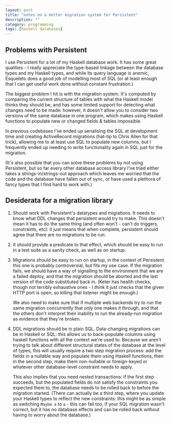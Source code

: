 ```yaml
---
layout: post
title: "notes on a better migration system for Persistent"
description: ""
category: programming
tags: [haskell databases]
---
```


## Problems with Persistent

I use Persistent for a lot of my Haskell database work. It has some
great qualities - I really appreciate the type-based linkage between
the database types and my Haskell types, and while its query language
is anemic, Esqueleto does a good job of modelling most of SQL (or at
least enough that I can get useful work done without constant
frustration.)

The biggest problem I hit is with the migration system. It's computed
by comparing the current structure of tables with what the Haskell
model thinks they should be, and has some limited support for
detecting what changes need to be made: however, it doesn't allow you
to consider two versions of the same database in one program, which
makes using Haskell functions to populate new or changed fields &
tables impossible.

In previous codebases I've ended up serialising the SQL at development
time and creating ActiveRecord migrations (hat-tip to Chris Allen for
that trick), allowing me to at least use SQL to populate new columns,
but I frequently ended up needing to write functionality again in SQL
just for the migration.

(It's also possible that you can solve these problems by not using
Persistent, but so far every other database access library I've tried
either takes a strings-in/strings-out approach which leaves me worried
that the code and the database have fallen out of sync, or have used a
plethora of fancy types that I find hard to work with.)

## Desiderata for a migration library

1. Should work with Persistent's datatypes and migrations. It needs to
   know what DDL changes that persistent would try to make. This
   doesn't mean it has to do the same thing (and often won't - can't
   do triggers, constraints, etc): it just means that when complete,
   persistent should agree that there are no migrations to be run.

2. It should provide a predicate to that effect, which should be easy
   to run in a test suite as a sanity check, as well as on startup.

3. Migrations should be easy to run on startup, in the context of
   Persistent. this one is probably controversial, but fits my use
   case. If the migration fails, we should have a way of signalling to
   the environment that we are a failed deploy, and that the migration
   should be aborted and the last version of the code substituted back
   in. (Keter has health checks, though not terribly exhaustive ones -
   I _think_ it just checks that the given HTTP port is open, so
   killing that listener might be enough.)

   We also need to make sure that if multiple web backends try to run
   the same migration concurrently that only one makes it through, and
   that the others don't interpret their inability to run the
   already-run migration as evidence that they're broken.

4. DDL migrations should be in plain SQL. Data-changing migrations can
   be in Haskell or SQL: this allows us to back-populate columns using
   haskell functions with all the context we're used to. Because we
   aren't trying to talk about different structural states of the
   database at the level of types, this will usually require a two
   step migration process: add the fields in a nullable way and populate
   them using Haskell functions, then in the second step, make them
   non-nullable or foreign-keyed or whatever other database-level
   constraint needs to apply.

   This also implies that you need nested transactions: if the first
   step succeeds, but the populated fields do not satisfy the
   constraints you expected them to, the database needs to be rolled
   back to before the migration started. (There can actually be a
   third step, where you update your Haskell types to reflect the new
   constraints: this might be as simple as switching `Maybe a` to
   `a` - this can fail too, if your SQL migration wasn't correct, but
   it has no database effects and can be rolled back without having to
   worry about the database.)
